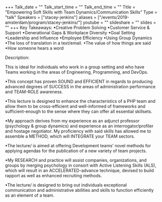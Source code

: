 +++
Talk_date = ""
Talk_start_time = ""
Talk_end_time = ""
Title = "Empowering Soft Skills with Team Dynamics/Communication Skills"
Type = "talk"
Speakers = ["stacey-jenkins"]
aliases = ["/events/2019-amsterdam/program/stacey-jenkins/"]
youtube = ""
slideshare = ""
slides = ""
+++
Key Takeaways:
•Creative Problem Solving
•Customer Service & Support
•Generational Gaps & Workplace Diversity
•Goal Setting
•Leadership and Influence
•Employee Efficiency
•Using Group Dynamics
•The loss of translation in a text/email.
•The value of how things are said
•How someone hears a word

Description:

This is ideal for individuals who work in a group setting and who have Teams working in the areas of Engineering, Programming, and DevOps.

•This concept has proven SOUND and EFFICIENT in regards to producing advanced degrees of SUCCESS in the areas of administration performance and TEAM-ROLE awareness.

•This lecture is designed to enhance the characteristics of a PHP team and allow them to be cross-efficient and well-informed of frameworks and sufficient-enough to the sense where they can offer all essential skillsets.

•My approach derives from my experience as an adjunct professor (psychology & group dynamics) and experience as an interrogator/profiler and hostage negotiator. My proficiency with said skills has allowed me to assemble a METHOD, which will INTEGRATE your TEAM sectors.

•The lecture/ is aimed at offering Development teams’ novel methods for applying agendas for the publication of a new variety of team projects.

•My RESEARCH and practice will assist companies, organizations, and groups by merging psychology in consort with Active Listening Skills (ALS), which will result in an ACCELERATED-advance technique, devised to build rapport as well as enhanced recruiting methods.

•The lecture/ is designed to bring out individuals exceptional communication and administrative abilities and skills to function efficiently as an element of a team.
